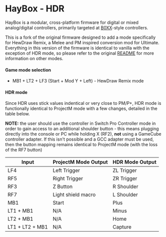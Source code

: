# HayBox - HDR

HayBox is a modular, cross-platform firmware for digital or mixed analog/digital controllers, primarily targeted at [B0XX](https://b0xx.com)-style controllers.

This is a fork of the original firmware designed to add a mode specifically for HewDraw Remix, a Melee and PM inspired conversion mod for Ultimate. Everything in this version of the firmware is identical to vanilla with the exception of HDR mode, so please refer to the original [README](https://github.com/JonnyHaystack/HayBox) for more information on other modes.

#### Game mode selection

- MB1 + LT2 + LF3 (Start + Mod Y + Left) - HewDraw Remix mode

#### HDR mode

Since HDR uses stick values indentical or very close to PM/P+, HDR mode is functionally identical to ProjectM mode with a few changes, detailed in the table below. 

**NOTE:** the user should use the controller in Switch Pro Controller mode in order to gain access to an additional shoulder button - this means plugging directly into the console or PC while holding X (RF2), **not** using a GameCube controller adapter. If this isn't possible and a GCC adapter must be used, then the button mapping remains identical to ProjectM mode (with the loss of the RF7 button)

| Input | ProjectM Mode Output | HDR Mode Output |
| - | - | - |
| LF4 | Left Trigger | ZL Trigger |
| RF5 | Right Trigger | ZR Trigger |
| RF3 | Z Button | R Shoulder |
| RF7 | Light shield macro | L Shoulder |
| MB1 | Start | Plus |
| LT1 + MB1 | N/A | Minus |
| LT2 + MB1 | N/A | Home |
| LT1 + LT2 + MB1 | N/A | Capture |
